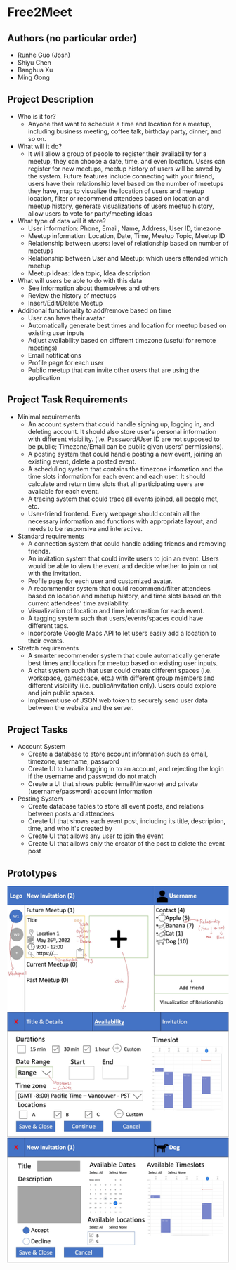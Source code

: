 # Free2Meet

## Authors (no particular order)

- Runhe Guo (Josh)
- Shiyu Chen
- Banghua Xu
- Ming Gong

## Project Description

- Who is it for?
  - Anyone that want to schedule a time and location for a meetup, including business meeting, coffee talk, birthday party, dinner, and so on.
- What will it do?
  - It will allow a group of people to register their availability for a meetup, they can choose a date, time, and even location. Users can register for new meetups, meetup history of users will be saved by the system. Future features include connecting with your friend, users have their relationship level based on the number of meetups they have, map to visualize the location of users and meetup location, filter or recommend attendees based on location and meetup history, generate visualizations of users meetup history, allow users to vote for party/meeting ideas
- What type of data will it store?
  - User information: Phone, Email, Name, Address, User ID, timezone
  - Meetup information: Location, Date, Time, Meetup Topic, Meetup ID
  - Relationship between users: level of relationship based on number of meetups
  - Relationship between User and Meetup: which users attended which meetup
  - Meetup Ideas: Idea topic, Idea description
- What will users be able to do with this data
  - See information about themselves and others
  - Review the history of meetups
  - Insert/Edit/Delete Meetup
- Additional functionality to add/remove based on time
  - User can have their avatar
  - Automatically generate best times and location for meetup based on existing user inputs
  - Adjust availability based on different timezone (useful for remote meetings)
  - Email notifications
  - Profile page for each user
  - Public meetup that can invite other users that are using the application

## Project Task Requirements

- Minimal requirements
	- An account system that could handle signing up, logging in, and deleting account. It should also store user's personal information with different visibility. (i.e. Password/User ID are not supposed to be public; Timezone/Email can be public given users' permissions).
	- A posting system that could handle posting a new event, joining an existing event, delete a posted event.
	- A scheduling system that contains the timezone infomation and the time slots information for each event and each user. It should calculate and return time slots that all participating users are available for each event.
	- A tracing system that could trace all events joined, all people met, etc.
	- User-friend frontend. Every webpage should contain all the necessary information and functions with appropriate layout, and needs to be responsive and interactive.
-  Standard requirements
	- A connection system that could handle adding friends and removing friends.
	- An invitation system that could invite users to join an event. Users would be able to view the event and decide whether to join or not with the invitation.
	- Profile page for each user and customized avatar.
	- A recommender system that could recommend/filter attendees based on location and meetup history, and time slots based on the current attendees' time availability.
	- Visualization of location and time information for each event.
	- A tagging system such that users/events/spaces could have different tags.
	- Incorporate Google Maps API to let users easily add a location to their events. 
- Stretch requirements
	- A smarter recommender system that coule automatically generate best times and location for meetup based on existing user inputs.
	- A chat system such that user could create different spaces (i.e. workspace, gamespace, etc.) with different group members and different visibility (i.e. public/invitation only). Users could explore and join public spaces.
	- Implement use of JSON web token to securely send user data between the website and the server. 

## Project Tasks

- Account System
  - Create a database to store account information such as email, timezone, username, password
  - Create UI to handle logging in to an account, and rejecting the login if the username and password do not match
  - Create a UI that shows public (email/timezone) and private (username/password) account information
- Posting System
  - Create database tables to store all event posts, and relations between posts and attendees
  - Create UI that shows each event post, including its title, description, time, and who it's created by
  - Create UI that allows any user to join the event 
  - Create UI that allows only the creator of the post to delete the event post

## Prototypes
![Image1](https://github.com/shiyuchen6688/free2meet/blob/prototypes/p1.jpg?raw=true)
![Image2](https://github.com/shiyuchen6688/free2meet/blob/prototypes/p2.jpg?raw=true)
![Image3](https://github.com/shiyuchen6688/free2meet/blob/prototypes/p3.jpg?raw=true)
